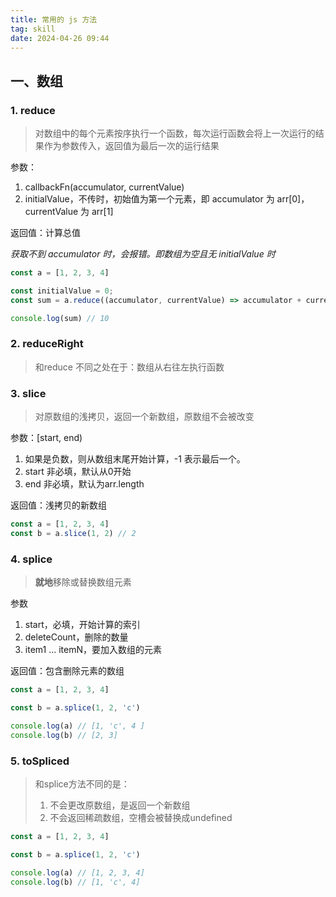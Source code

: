 ```yaml
---
title: 常用的 js 方法
tag: skill
date: 2024-04-26 09:44
---
```

## 一、数组

### 1. reduce

> 对数组中的每个元素按序执行一个函数，每次运行函数会将上一次运行的结果作为参数传入，返回值为最后一次的运行结果

参数：

1. callbackFn(accumulator, currentValue)
2. initialValue，不传时，初始值为第一个元素，即 accumulator 为 arr[0]，currentValue 为 arr[1]

返回值：计算总值

*获取不到 accumulator 时，会报错。即数组为空且无 initialValue 时*

```javascript
const a = [1, 2, 3, 4]

const initialValue = 0;
const sum = a.reduce((accumulator, currentValue) => accumulator + currentValue, initialValue)

console.log(sum) // 10
```



### 2. reduceRight

> 和reduce 不同之处在于：数组从右往左执行函数


### 3. slice

> 对原数组的浅拷贝，返回一个新数组，原数组不会被改变

参数：[start, end)

1. 如果是负数，则从数组末尾开始计算，-1 表示最后一个。
2. start 非必填，默认从0开始
3. end 非必填，默认为arr.length

返回值：浅拷贝的新数组

```javascript
const a = [1, 2, 3, 4]
const b = a.slice(1, 2) // 2
```

### 4. splice

> **就地**移除或替换数组元素

参数

1. start，必填，开始计算的索引
2. deleteCount，删除的数量
3. item1 ... itemN，要加入数组的元素

返回值：包含删除元素的数组

```javascript
const a = [1, 2, 3, 4]

const b = a.splice(1, 2, 'c')

console.log(a) // [1, 'c', 4 ]
console.log(b) // [2, 3]
```

### 5. toSpliced

> 和splice方法不同的是：
>
> 1. 不会更改原数组，是返回一个新数组
> 2. 不会返回稀疏数组，空槽会被替换成undefined

```javascript
const a = [1, 2, 3, 4]

const b = a.splice(1, 2, 'c')

console.log(a) // [1, 2, 3, 4]
console.log(b) // [1, 'c', 4]
```
